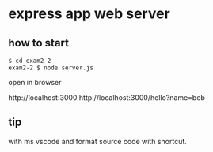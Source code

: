 # express app web server

## how to start

```
$ cd exam2-2
exam2-2 $ node server.js
```

open in browser

http://localhost:3000
http://localhost:3000/hello?name=bob

## tip

with ms vscode and format source code with shortcut.
